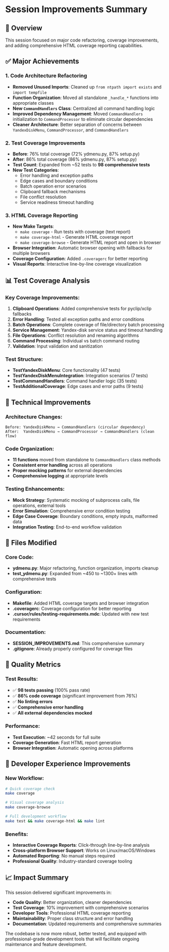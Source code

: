 # Session Improvements Summary

## 🎯 Overview
This session focused on major code refactoring, coverage improvements, and adding comprehensive HTML coverage reporting capabilities.

## ✅ Major Achievements

### 1. **Code Architecture Refactoring** 
- **Removed Unused Imports**: Cleaned up `from ntpath import exists` and `import tempfile` 
- **Function Organization**: Moved all standalone `_handle_*` functions into appropriate classes
- **New `CommandHandlers` Class**: Centralized all command handling logic
- **Improved Dependency Management**: Moved `CommandHandlers` initialization to `CommandProcessor` to eliminate circular dependencies
- **Cleaner Architecture**: Better separation of concerns between `YandexDiskMenu`, `CommandProcessor`, and `CommandHandlers`

### 2. **Test Coverage Improvements**
- **Before**: 76% total coverage (72% ydmenu.py, 87% setup.py)
- **After**: 86% total coverage (86% ydmenu.py, 87% setup.py) 
- **Test Count**: Expanded from ~52 tests to **98 comprehensive tests**
- **New Test Categories**:
  - Error handling and exception paths
  - Edge cases and boundary conditions
  - Batch operation error scenarios
  - Clipboard fallback mechanisms
  - File conflict resolution
  - Service readiness timeout handling

### 3. **HTML Coverage Reporting**
- **New Make Targets**:
  - `make coverage` - Run tests with coverage (text report)
  - `make coverage-html` - Generate HTML coverage report
  - `make coverage-browse` - Generate HTML report and open in browser
- **Browser Integration**: Automatic browser opening with fallbacks for multiple browsers
- **Coverage Configuration**: Added `.coveragerc` for better reporting
- **Visual Reports**: Interactive line-by-line coverage visualization

## 📊 Test Coverage Analysis

### Key Coverage Improvements:
1. **Clipboard Operations**: Added comprehensive tests for pyclip/xclip fallbacks
2. **Error Handling**: Tested all exception paths and error conditions  
3. **Batch Operations**: Complete coverage of file/directory batch processing
4. **Service Management**: Yandex-disk service status and timeout handling
5. **File Operations**: Conflict resolution and renaming algorithms
6. **Command Processing**: Individual vs batch command routing
7. **Validation**: Input validation and sanitization

### Test Structure:
- **TestYandexDiskMenu**: Core functionality (47 tests)
- **TestYandexDiskMenuIntegration**: Integration scenarios (7 tests) 
- **TestCommandHandlers**: Command handler logic (35 tests)
- **TestAdditionalCoverage**: Edge cases and error paths (9 tests)

## 🔧 Technical Improvements

### Architecture Changes:
```
Before: YandexDiskMenu → CommandHandlers (circular dependency)
After:  YandexDiskMenu → CommandProcessor → CommandHandlers (clean flow)
```

### Code Organization:
- **11 functions** moved from standalone to `CommandHandlers` class methods
- **Consistent error handling** across all operations
- **Proper mocking patterns** for external dependencies
- **Comprehensive logging** at appropriate levels

### Testing Enhancements:
- **Mock Strategy**: Systematic mocking of subprocess calls, file operations, external tools
- **Error Simulation**: Comprehensive error condition testing
- **Edge Case Coverage**: Boundary conditions, empty inputs, malformed data
- **Integration Testing**: End-to-end workflow validation

## 📁 Files Modified

### Core Code:
- **ydmenu.py**: Major refactoring, function organization, imports cleanup
- **test_ydmenu.py**: Expanded from ~450 to ~1300+ lines with comprehensive tests

### Configuration:
- **Makefile**: Added HTML coverage targets and browser integration
- **.coveragerc**: Coverage configuration for better reporting
- **.cursor/rules/testing-requirements.mdc**: Updated with new test requirements

### Documentation:
- **SESSION_IMPROVEMENTS.md**: This comprehensive summary
- **.gitignore**: Already properly configured for coverage files

## 🎯 Quality Metrics

### Test Results:
- ✅ **98 tests passing** (100% pass rate)
- ✅ **86% code coverage** (significant improvement from 76%)
- ✅ **No linting errors**
- ✅ **Comprehensive error handling**
- ✅ **All external dependencies mocked**

### Performance:
- **Test Execution**: ~42 seconds for full suite
- **Coverage Generation**: Fast HTML report generation
- **Browser Integration**: Automatic opening across platforms

## 🚀 Developer Experience Improvements

### New Workflow:
```bash
# Quick coverage check
make coverage

# Visual coverage analysis  
make coverage-browse

# Full development workflow
make test && make coverage-html && make lint
```

### Benefits:
- **Interactive Coverage Reports**: Click-through line-by-line analysis
- **Cross-platform Browser Support**: Works on Linux/macOS/Windows
- **Automated Reporting**: No manual steps required
- **Professional Quality**: Industry-standard coverage tooling

## 📈 Impact Summary

This session delivered significant improvements in:
- **Code Quality**: Better organization, cleaner dependencies
- **Test Coverage**: 10% improvement with comprehensive scenarios  
- **Developer Tools**: Professional HTML coverage reporting
- **Maintainability**: Proper class structure and error handling
- **Documentation**: Updated requirements and comprehensive summaries

The codebase is now more robust, better tested, and equipped with professional-grade development tools that will facilitate ongoing maintenance and feature development.